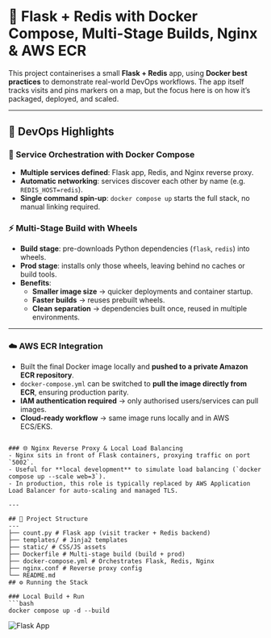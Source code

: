 ﻿# 🚀 Flask + Redis with Docker Compose, Multi-Stage Builds, Nginx & AWS ECR

This project containerises a small **Flask + Redis** app, using **Docker best practices** to demonstrate real-world DevOps workflows. The app itself tracks visits and pins markers on a map, but the focus here is on how it’s packaged, deployed, and scaled.  

---

## 🔑 DevOps Highlights

### 🐳 Service Orchestration with Docker Compose
- **Multiple services defined**: Flask app, Redis, and Nginx reverse proxy.  
- **Automatic networking**: services discover each other by name (e.g. `REDIS_HOST=redis`).  
- **Single command spin-up**: `docker compose up` starts the full stack, no manual linking required.  



### ⚡ Multi-Stage Build with Wheels
- **Build stage**: pre-downloads Python dependencies (`flask`, `redis`) into wheels.  
- **Prod stage**: installs only those wheels, leaving behind no caches or build tools.  
- **Benefits**:  
  - **Smaller image size** → quicker deployments and container startup.  
  - **Faster builds** → reuses prebuilt wheels.  
  - **Clean separation** → dependencies built once, reused in multiple environments.  

---

### ☁️ AWS ECR Integration
- Built the final Docker image locally and **pushed to a private Amazon ECR repository**.  
- `docker-compose.yml` can be switched to **pull the image directly from ECR**, ensuring production parity.  
- **IAM authentication required** → only authorised users/services can pull images.  
- **Cloud-ready workflow** → same image runs locally and in AWS ECS/EKS.  

```

### 🌐 Nginx Reverse Proxy & Local Load Balancing
- Nginx sits in front of Flask containers, proxying traffic on port `5002`.  
- Useful for **local development** to simulate load balancing (`docker compose up --scale web=3`).  
- In production, this role is typically replaced by AWS Application Load Balancer for auto-scaling and managed TLS.  

---

## 📂 Project Structure
---
├── count.py # Flask app (visit tracker + Redis backend)
├── templates/ # Jinja2 templates
├── static/ # CSS/JS assets
├── Dockerfile # Multi-stage build (build + prod)
├── docker-compose.yml # Orchestrates Flask, Redis, Nginx
├── nginx.conf # Reverse proxy config
└── README.md
## ⚙️ Running the Stack

### Local Build + Run
```bash
docker compose up -d --build
```
![ Flask App](./images/image.png)












